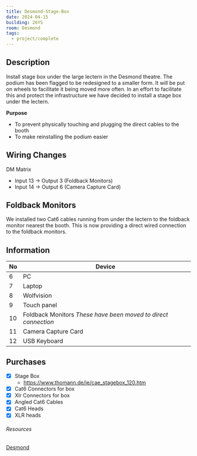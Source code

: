 ```yaml
---
title: Desmond-Stage-Box
date: 2024-04-15
building: 26YS
room: Desmond
tags:
  - project/complete
---
```


## Description
Install stage box under the large lectern in the Desmond theatre. The podium has been flagged to be redesigned to a smaller form. It will be put on wheels to facilitate it being moved more often. In an effort to facilitate this and protect the infrastructure we have decided to install a stage box under the lectern.

__Purpose__
- To prevent physically touching and plugging the direct cables to the booth
- To make reinstalling the podium easier

## Wiring Changes

DM Matrix
- Input 13 -> Output 3 (Foldback Monitors)
- Input 14 -> Output 6 (Camera Capture Card)

## Foldback Monitors
We installed two Cat6 cables running from under the lectern to the foldback monitor nearest the booth. This is now providing a direct wired connection to the foldback monitors.

## Information

No  | Device
--- | -----------------
6   | PC
7   | Laptop
8   | Wolfvision
9   | Touch panel
10  | Foldback Monitors *These have been moved to direct connection*
11  | Camera Capture Card
12  | USB Keyboard

## Purchases

- [x] Stage Box
	- https://www.thomann.de/ie/cae_stagebox_120.htm
- [x] Cat6 Connectors for box
- [x] Xlr Connectors for box
- [x] Angled Cat6 Cables
- [x] Cat6 Heads
- [x] XLR heads

###### Resources

[Desmond](../../03-Resources/Rooms/Desmond.md)
